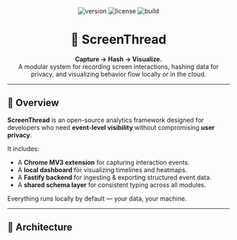 <div align="center">
  <img src="https://img.shields.io/badge/version-0.1.0-blue.svg" alt="version"/>
  <img src="https://img.shields.io/badge/license-MIT-green.svg" alt="license"/>
  <img src="https://img.shields.io/github/actions/workflow/status/creatorofaurad/screenthread/ci.yml?label=build" alt="build"/>
</div>

<h1 align="center">🧠 ScreenThread</h1>
<p align="center">
  <b>Capture → Hash → Visualize.</b><br>
  A modular system for recording screen interactions, hashing data for privacy, and visualizing behavior flow locally or in the cloud.
</p>

---

## 🚀 Overview

**ScreenThread** is an open-source analytics framework designed for developers who need **event-level visibility** without compromising **user privacy**.


It includes:
- A **Chrome MV3 extension** for capturing interaction events.
- A **local dashboard** for visualizing timelines and heatmaps.
- A **Fastify backend** for ingesting & exporting structured event data.
- A **shared schema layer** for consistent typing across all modules.

Everything runs locally by default — your data, your machine.

---

## 🧩 Architecture

